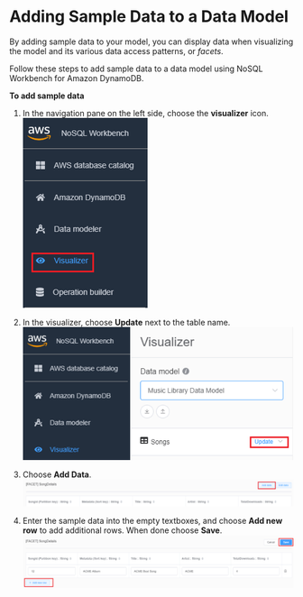 # Adding Sample Data to a Data Model<a name="workbench.Visualizer.AddData"></a>

By adding sample data to your model, you can display data when visualizing the model and its various data access patterns, or *facets*\.

Follow these steps to add sample data to a data model using NoSQL Workbench for Amazon DynamoDB\.

**To add sample data**

1. In the navigation pane on the left side, choose the **visualizer** icon\.  
![\[Console screenshot showing the visualizer icon.\]](./images/VisualizerChoose.png)

1. In the visualizer, choose **Update** next to the table name\.  
![\[Console screenshot showing the update button.\]](./images/VisualizerUpdate.png)

1. Choose **Add Data**\.  
![\[Console screenshot showing the add data button.\]](./images/VisualizerAddData.png)

1. Enter the sample data into the empty textboxes, and choose **Add new row** to add additional rows\. When done choose **Save**\.  
![\[Console screenshot showing the data fields and the save button.\]](./images/VisualizerAddDataManual.png)